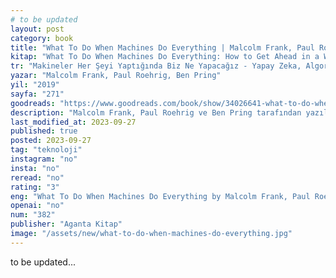 ```yaml
---
# to be updated
layout: post
category: book
title: "What To Do When Machines Do Everything | Malcolm Frank, Paul Roehrig, Ben Pring (Kitap)"
kitap: "What To Do When Machines Do Everything: How to Get Ahead in a World of AI, Algorithms, Bots, and Big Data"
tr: "Makineler Her Şeyi Yaptığında Biz Ne Yapacağız - Yapay Zeka, Algoritmalar, Botlar ve Büyük Veri Çağında Öne Geçmek"
yazar: "Malcolm Frank, Paul Roehrig, Ben Pring"
yil: "2019"
sayfa: "271"
goodreads: "https://www.goodreads.com/book/show/34026641-what-to-do-when-machines-do-everything"
description: "Malcolm Frank, Paul Roehrig ve Ben Pring tarafından yazılan Makineler Her Şeyi Yaptığında Biz Ne Yapacağız adlı kitap, otomasyon, yapay zeka ve robotik teknolojilerin iş gücü üzerindeki bozucu etkilerini ele alır ve çalışma dünyasının değişen yapısına uyum sağlama konusuna odaklanır."
last_modified_at: 2023-09-27
published: true
posted: 2023-09-27
tag: "teknoloji"
instagram: "no"
insta: "no"
reread: "no"
rating: "3"
eng: "What To Do When Machines Do Everything by Malcolm Frank, Paul Roehrig, and Ben Pring delves into the disruptive effects of automation, artificial intelligence, and robotics on the workforce, and provides guidance on adapting to the changing landscape of work."
openai: "no"
num: "382"
publisher: "Aganta Kitap"
image: "/assets/new/what-to-do-when-machines-do-everything.jpg"
---
```


to be updated...
